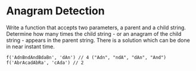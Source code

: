 # Anagram Detection

Write a function that accepts two parameters, a parent and a child string. Determine how many times the child string - or an anagram of the child string - appears in the parent string. There is a solution which can be done in near instant time.

```
f('AdnBndAndBdaBn', 'dAn') // 4 ("Adn", "ndA", "dAn", "And")
f('AbrAcadAbRa', 'cAda') // 2
```
